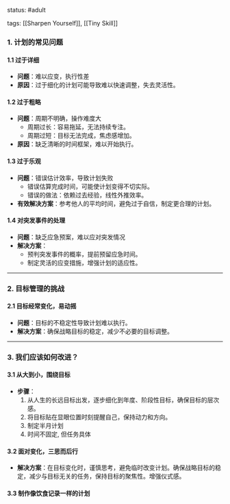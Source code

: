 
status: #adult 

tags: [[Sharpen Yourself]], [[Tiny Skill]]

### 1. 计划的常见问题

#### 1.1 过于详细

- **问题**：难以应变，执行性差
- **原因**：过于细化的计划可能导致难以快速调整，失去灵活性。

#### 1.2 过于粗略

- **问题**：周期不明确，操作难度大
    - 周期过长：容易拖延，无法持续专注。
    - 周期过短：目标无法完成，焦虑感增加。
- **原因**：缺乏清晰的时间框架，难以开始执行。

#### 1.3 过于乐观

- **问题**：错误估计效率，导致计划失败
    - 错误估算完成时间，可能使计划变得不切实际。
    - 错误的做法：依赖过去经验，线性外推效率。
- **有效解决方案**：参考他人的平均时间，避免过于自信，制定更合理的计划。

#### 1.4 对突发事件的处理

- **问题**：缺乏应急预案，难以应对突发情况
- **解决方案**：
    - 预判突发事件的概率，提前预留应急时间。
    - 制定灵活的应变措施，增强计划的适应性。

---

### 2. 目标管理的挑战

#### 2.1 目标经常变化，易动摇

- **问题**：目标的不稳定性导致计划难以执行。
- **解决方案**：确保战略目标的稳定，减少不必要的目标调整。

---

### 3. 我们应该如何改进？

#### 3.1 从大到小，围绕目标

- **步骤**：
    1. 从人生的长远目标出发，逐步细化到年度、阶段性目标，确保目标的层次感。
    2. 将目标贴在显眼位置时刻提醒自己，保持动力和方向。
    3. 制定半月计划
    4. 时间不固定, 但任务具体

#### 3.2 面对变化，三思而后行

- **解决方案**：在目标变化时，谨慎思考，避免临时改变计划。确保战略目标的稳定，减少与目标无关的任务，保持目标的聚焦性。增强仪式感。

#### 3.3 制作像饮食记录一样的计划